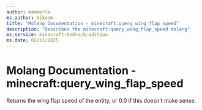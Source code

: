 ```yaml
---
author: mammerla
ms.author: mikeam
title: "Molang Documentation - minecraft:query_wing_flap_speed"
description: "Describes the minecraft:query_wing_flap_speed molang"
ms.service: minecraft-bedrock-edition
ms.date: 02/11/2025 
---
```


# Molang Documentation - minecraft:query_wing_flap_speed

Returns the wing flap speed of the entity, or 0.0 if this doesn't make sense.
